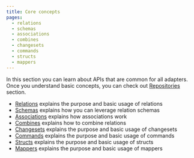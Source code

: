 ```yaml
---
title: Core concepts
pages:
  - relations
  - schemas
  - associations
  - combines
  - changesets
  - commands
  - structs
  - mappers
---
```


In this section you can learn about APIs that are common for all adapters. Once you understand basic concepts, you can check out [Repositories](//guide/repositories) section.

- [Relations](//page/relations) explains the purpose and basic usage of relations
- [Schemas](//page/schemas) explains how you can leverage relation schemas
- [Associations](//page/associations) explains how associations work
- [Combines](//page/combines) explains how to combine relations
- [Changesets](//page/changesets) explains the purpose and basic usage of changesets
- [Commands](//page/commands) explains the purpose and basic usage of commands
- [Structs](//page/structs) explains the purpose and basic usage of structs
- [Mappers](//page/mappers) explains the purpose and basic usage of mappers
